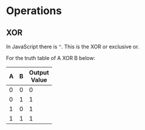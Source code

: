 # Operations

## XOR

In JavaScript there is `^`. This is the XOR or exclusive or.

For the truth table of A XOR B below:

|A| B| Output <br> Value|
|---|---|---|
|0 | 0| 0|
|0 | 1| 1|
|1 | 0| 1|
|1 | 1| 1|
